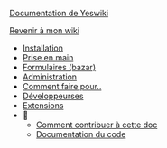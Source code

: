 [Documentation de Yeswiki](/docs/users/fr/README.md ':id=title')

[Revenir à mon wiki](/ ':id=back')

* [Installation](/docs/users/fr/webmaster.md)
* [Prise en main](/docs/users/fr/prise-en-main.md)
* [Formulaires (bazar)](/docs/users/fr/bazar.md)
* [Administration](/docs/users/fr/admin.md)
* [Comment faire pour..](/docs/users/fr/usage-avance.md)
* [Développeurses](/docs/users/fr/dev.md)
* [Extensions](/ ':id=extensions-links')
* 🔧
  * [Comment contribuer à cette doc](/docs/users/README.md)
  * [Documentation du code](/docs/code/README.md)

<!-- * Langue
  * [Francais](/docs/fr/)
  * [Anglais](/docs/en/) -->
